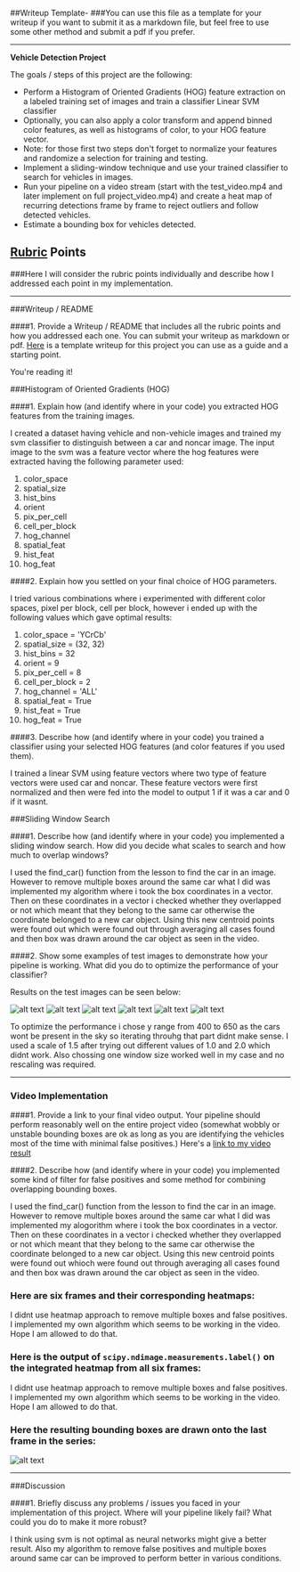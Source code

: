 ##Writeup Template-
###You can use this file as a template for your writeup if you want to submit it as a markdown file, but feel free to use some other method and submit a pdf if you prefer.

---

**Vehicle Detection Project**

The goals / steps of this project are the following:

* Perform a Histogram of Oriented Gradients (HOG) feature extraction on a labeled training set of images and train a classifier Linear SVM classifier
* Optionally, you can also apply a color transform and append binned color features, as well as histograms of color, to your HOG feature vector. 
* Note: for those first two steps don't forget to normalize your features and randomize a selection for training and testing.
* Implement a sliding-window technique and use your trained classifier to search for vehicles in images.
* Run your pipeline on a video stream (start with the test_video.mp4 and later implement on full project_video.mp4) and create a heat map of recurring detections frame by frame to reject outliers and follow detected vehicles.
* Estimate a bounding box for vehicles detected.

[//]: # (Image References)
[image1]: ./output_images/test1.png
[image2]: ./output_images/test2.png
[image3]: ./output_images/test3.png
[image4]: ./output_images/test4.png
[image5]: ./output_images/test5.png
[image6]: ./output_images/test6.png
[video1]: ./project_video_output.mp4

## [Rubric](https://review.udacity.com/#!/rubrics/513/view) Points
###Here I will consider the rubric points individually and describe how I addressed each point in my implementation.  

---
###Writeup / README

####1. Provide a Writeup / README that includes all the rubric points and how you addressed each one.  You can submit your writeup as markdown or pdf.  [Here](https://github.com/udacity/CarND-Vehicle-Detection/blob/master/writeup_template.md) is a template writeup for this project you can use as a guide and a starting point.  

You're reading it!

###Histogram of Oriented Gradients (HOG)

####1. Explain how (and identify where in your code) you extracted HOG features from the training images.

I created a dataset having vehicle and non-vehicle images and trained my svm classifier to distinguish between a car and noncar image. The input image to the svm was a feature vector where the hog features were extracted having the following parameter used:

1. color_space
2. spatial_size
3. hist_bins
4. orient
5. pix_per_cell
6. cell_per_block
7. hog_channel
8. spatial_feat
9. hist_feat
10. hog_feat

####2. Explain how you settled on your final choice of HOG parameters.

I tried various combinations where i experimented with different color spaces, pixel per block, cell per block, however i ended up with the following values which gave optimal results:

1. color_space = 'YCrCb'
2. spatial_size = (32, 32)
3. hist_bins = 32
4. orient = 9
5. pix_per_cell = 8
6. cell_per_block = 2
7. hog_channel = 'ALL'
8. spatial_feat = True
9. hist_feat = True
10. hog_feat = True

####3. Describe how (and identify where in your code) you trained a classifier using your selected HOG features (and color features if you used them).

I trained a linear SVM using feature vectors where two type of feature vectors were used car and noncar. These feature vectors were first normalized and then were fed into the model to output 1 if it was a car and 0 if it wasnt.

###Sliding Window Search

####1. Describe how (and identify where in your code) you implemented a sliding window search.  How did you decide what scales to search and how much to overlap windows?

I used the find_car() function from the lesson to find the car in an image. However to remove multiple boxes around the same car what I did was implemented my algorithm where i took the box coordinates in a vector. Then on these coordinates in a vector i checked whether they overlapped or not which meant that they belong to the same car otherwise the coordinate belonged to  a new car object. Using this new centroid points were found out which were found out through averaging all cases found and then box was drawn around the car object as seen in the video. 

####2. Show some examples of test images to demonstrate how your pipeline is working.  What did you do to optimize the performance of your classifier?

Results on the test images can be seen below:

![alt text][image1]
![alt text][image2]
![alt text][image3]
![alt text][image4]
![alt text][image5]
![alt text][image6]

To optimize the performance i chose y range from 400 to 650 as the cars wont be present in the sky so iterating throuhg that part didnt make sense. I used a scale of 1.5 after trying out different values of 1.0 and 2.0 which didnt work. Also chossing one window size worked well in my case and no rescaling was required.

---

### Video Implementation

####1. Provide a link to your final video output.  Your pipeline should perform reasonably well on the entire project video (somewhat wobbly or unstable bounding boxes are ok as long as you are identifying the vehicles most of the time with minimal false positives.)
Here's a [link to my video result](./project_video_output.mp4)


####2. Describe how (and identify where in your code) you implemented some kind of filter for false positives and some method for combining overlapping bounding boxes.

I used the find_car() function from the lesson to find the car in an image. However to remove multiple boxes around the same car what I did was implemented my alogorithm where i took the box coordinates in a vector. Then on these coordinates in a vector i checked whether they overlapped or not which meant that they belong to the same car otherwise the coordinate belonged to  a new car object. Using this new centroid points were found out whioch were found out through averaging all cases found and then box was drawn around the car object as seen in the video. 

### Here are six frames and their corresponding heatmaps:

I didnt use heatmap approach to remove multiple boxes and false positives. I implemented my own algorithm which seems to be working in the video. Hope I am allowed to do that.

### Here is the output of `scipy.ndimage.measurements.label()` on the integrated heatmap from all six frames:

I didnt use heatmap approach to remove multiple boxes and false positives. I implemented my own algorithm which seems to be working in the video. Hope I am allowed to do that.

### Here the resulting bounding boxes are drawn onto the last frame in the series:

![alt text][image6]

---

###Discussion

####1. Briefly discuss any problems / issues you faced in your implementation of this project.  Where will your pipeline likely fail?  What could you do to make it more robust?

I think using svm is not optimal as neural networks might give a better result. Also my algorithm to remove false positives and multiple boxes around same car can be improved to perform better in various conditions.
